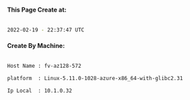 
   
#### This Page Create at:

```bash

2022-02-19 - 22:37:47 UTC

```

#### Create By Machine:

```bash

Host Name : fv-az128-572

platform  : Linux-5.11.0-1028-azure-x86_64-with-glibc2.31

Ip Local  : 10.1.0.32

```

